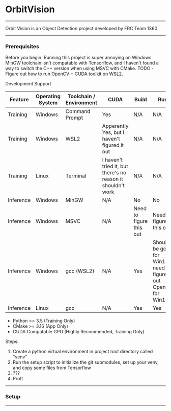 # OrbitVision

---
Orbit Vision is an Object Detection project developed by FRC Team 1360

---

### Prerequisites

Before you begin: Running this project is super annoying on Windows. MinGW toolchain isn't compatable with Tensorflow, and
I haven't found a way to switch the C++ version when using MSVC with CMake. TODO - Figure out how to run OpenCV + CUDA
toolkit on WSL2.

Development Support

| Feature   | Operating System | Toolchain / Environment | CUDA                                                        | Build                   | Run                                                           |
|-----------|------------------|-------------------------|-------------------------------------------------------------|-------------------------|---------------------------------------------------------------|
| Training  | Windows          | Command Prompt          | Yes                                                         | N/A                     | N/A                                                           |
| Training  | Windows          | WSL2                    | Apperently Yes, but I haven't figured it out                | N/A                     | N/A                                                           |
| Training  | Linux            | Terminal                | I haven't tried it, but there's no reason it shouldn't work | N/A                     | N/A                                                           |
| Inference | Windows          | MinGW                   | N/A                                                         | No                      | No                                                            |
| Inference | Windows          | MSVC                    | N/A                                                         | Need to figure this out | Need to figure this out                                       |
| Inference | Windows          | gcc (WSL2)              | N/A                                                         | Yes                     | Should be good for Win11, need to figure out OpenCV for Win10 |
| Inference | Linux            | gcc                     | N/A                                                         | Yes                     | Yes                                                           |

- Python >= 3.5 (Training Only)
- CMake >= 3.16 (App Only)
- CUDA Compatable GPU (Highly Recommended, Training Only)

Steps:

1) Create a python virtual environment in project root directory called "venv"
2) Run the setup script to initialize the git submodules, set up your venv, and copy some files from Tensorflow
3) ???
4) Proft

---

### Setup

---